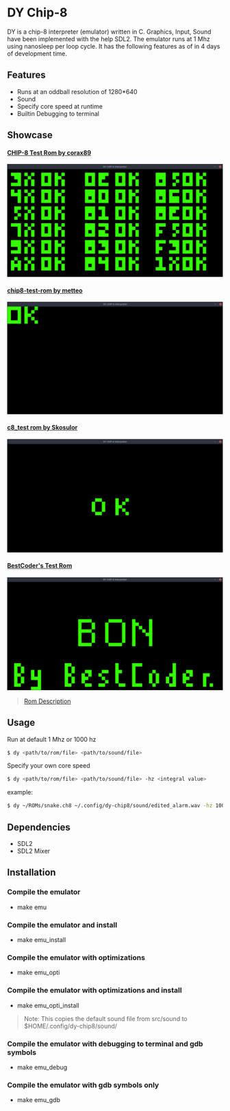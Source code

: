 # DY Chip-8

DY is a chip-8 interpreter (emulator) written in C. Graphics, Input, Sound have been implemented with the help SDL2. The emulator runs at 1 Mhz using nanosleep per loop cycle. It has the following features as of in 4 days of development time.

## Features
- Runs at an oddball resolution of 1280*640
- Sound
- Specify core speed at runtime
- Builtin Debugging to terminal

## Showcase

#### [CHIP-8 Test Rom by corax89](https://github.com/corax89/chip8-test-rom)

![test_opcodes.png](img/test_opcodes.png)

#### [chip8-test-rom by metteo](https://github.com/metteo/chip8-test-rom)

![chip8-test-rom.png](img/chip8-test-rom.png)

#### [c8_test rom by Skosulor](https://github.com/Skosulor/c8int/tree/master/test)

![c8_test.png](img/c8_tests.png)

#### [BestCoder's Test Rom](https://cdn.discordapp.com/attachments/465586212804100106/482263586547302426/BC_test.ch8)

![BC_test.png](img/BC_test.png)

> [Rom Description](https://cdn.discordapp.com/attachments/465586212804100106/482263582793531423/BC_test.txt)


## Usage

Run at default 1 Mhz or 1000 hz
```bash
$ dy <path/to/rom/file> <path/to/sound/file>
```

Specify your own core speed
```bash
$ dy <path/to/rom/file> <path/to/sound/file> -hz <integral value>
```

example:
```bash
$ dy ~/ROMs/snake.ch8 ~/.config/dy-chip8/sound/edited_alarm.wav -hz 1000
```

## Dependencies
- SDL2
- SDL2 Mixer

## Installation

### Compile the emulator
- make emu

### Compile the emulator and install
- make emu_install

### Compile the emulator with optimizations
- make emu_opti

### Compile the emulator with optimizations and install
- make emu_opti_install

> Note: This copies the default sound file from src/sound to $HOME/.config/dy-chip8/sound/

### Compile the emulator with debugging to terminal and gdb symbols
- make emu_debug

### Compile the emulator with gdb symbols only
- make emu_gdb